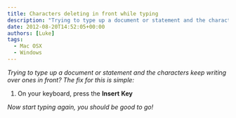 ```yaml
---
title: Characters deleting in front while typing
description: "Trying to type up a document or statement and the characters keep writing over ones in front? The fix for this is simple:"
date: 2012-08-20T14:52:05+00:00
authors: [Luke]
tags:
  - Mac OSX
  - Windows
---
```

_Trying to type up a document or statement and the characters keep writing over ones in front? The fix for this is simple:_

<ol start="1">
  <li>
    On your keyboard, press the <strong>Insert</strong> <strong>Key</strong>
  </li>
</ol>

_Now start typing again, you should be good to go!_